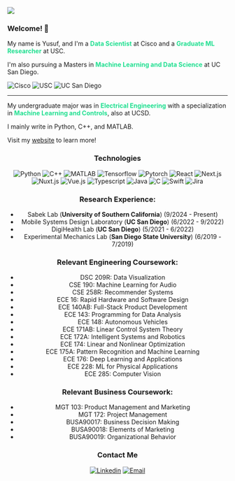 ![](https://komarev.com/ghpvc/?username=ymorsi7)

### Welcome! 👋


My name is Yusuf, and I'm a <span style = "color:#20df90">**Data Scientist**</span> at Cisco and a <span style = "color:#20df90">**Graduate ML Researcher**</span> at USC.

I'm also pursuing a Masters in <span style = "color:#20df90">**Machine Learning and Data Science**</span> at UC San Diego. 


![Cisco](https://img.shields.io/badge/cisco-049FD9?style=for-the-badge&logo=cisco&logoColor=white) ![USC](https://img.shields.io/badge/USC-990000?style=for-the-badge&logo=usc&logoColor=gold) ![UC San Diego](https://img.shields.io/badge/UC_San_Diego-182B49?style=for-the-badge)
<be><hr>
My undergraduate major was in <span style = "color:#20df90">**Electrical Engineering**</span> with a specialization in <span style = "color:#20df90">**Machine Learning and Controls**</span>, also at UCSD.

I mainly write in Python, C++, and MATLAB.

Visit my [website](https://ymorsi.com/) to learn more!


<center>

<!-- ![Github Stats](https://github-readme-stats.vercel.app/api?username=ymorsi7&show_icons=true&title_color=fff&icon_color=79ff97&text_color=9f9f9f&bg_color=151515) -->

<!-- 
[![GitHub Streak](https://github-readme-streak-stats.herokuapp.com?user=ymorsi7&theme=dark&mode=weekly)](https://git.io/streak-stats) -->

### Technologies

![Python](https://img.shields.io/badge/python-%230077b5.svg?style=for-the-badge&logo=python&logoColor=%23F7DF1E) ![C++](https://img.shields.io/badge/C++-%23df2c.svg?style=for-the-badge&logo=cpp&logoColor=%23F7DF1E) ![MATLAB](https://img.shields.io/badge/MATLAB-%23e34f2c.svg?style=for-the-badge&logo=matlab&logoColor=%23F7DF1E)   ![Tensorflow](https://img.shields.io/badge/tensorflow-%23323330.svg?style=for-the-badge&logo=tensorflow&logoColor=%2523F7DF1E) ![Pytorch](https://img.shields.io/badge/Pytorch-%23323330.svg?style=for-the-badge&logo=Pytorch&logoColor=%2523F7DF1E) ![React](https://img.shields.io/badge/react-%23323330.svg?style=for-the-badge&logo=react&logoColor=%2361DBFB) ![Next.js](https://img.shields.io/badge/next.js-%23323330.svg?style=for-the-badge&logo=next.js&logoColor=%2523F7DF1E)  ![Nuxt.js](https://img.shields.io/badge/Nuxt.js-%23323330.svg?style=for-the-badge&logo=nuxt.js&logoColor=%2523F7DF1E) ![Vue.js](https://img.shields.io/badge/Vue.js-%23323330.svg?style=for-the-badge&logo=Vue.js&logoColor=%2523F7DF1E) ![Typescript](https://img.shields.io/badge/Typescript-%23323330.svg?style=for-the-badge&logo=Typescript&logoColor=%2523F7DF1E) ![Java](https://img.shields.io/badge/Java-%23323330.svg?style=for-the-badge&logo=Java&logoColor=%2523F7DF1E) 
![C](https://img.shields.io/badge/C-%23323330.svg?style=for-the-badge&logo=C&logoColor=%2523F7DF1E) ![Swift](https://img.shields.io/badge/Swift-%23323330.svg?style=for-the-badge&logo=Swift&logoColor=%2523F7DF1E)  ![Jira](https://img.shields.io/badge/Jira-%23323330.svg?style=for-the-badge&logo=Jira&logoColor=%2523F7DF1E)

### Research Experience:

- Sabek Lab (**University of Southern California**) (9/2024 - Present)
- Mobile Systems Design Laboratory (**UC San Diego**) (6/2022 - 9/2022)
- DigiHealth Lab (**UC San Diego**) (5/2021 - 6/2022)
- Experimental Mechanics Lab (**San Diego State University**) (6/2019 - 7/2019)

### Relevant Engineering Coursework:

- DSC 209R: Data Visualization
- CSE 190: Machine Learning for Audio
- CSE 258R: Recommender Systems
- ECE 16: Rapid Hardware and Software Design
- ECE 140AB: Full-Stack Product Development
- ECE 143: Programming for Data Analysis
- ECE 148: Autonomous Vehicles
- ECE 171AB: Linear Control System Theory
- ECE 172A: Intelligent Systems and Robotics
- ECE 174: Linear and Nonlinear Optimization
- ECE 175A: Pattern Recognition and Machine Learning
- ECE 176: Deep Learning and Applications
- ECE 228: ML for Physical Applications
- ECE 285: Computer Vision

### Relevant Business Coursework:

- MGT 103: Product Management and Marketing
- MGT 172: Project Management
- BUSA90017: Business Decision Making
- BUSA90018: Elements of Marketing
- BUSA90019: Organizational Behavior





### Contact Me

[![Linkedin](https://img.shields.io/badge/-LinkedIn-%230077b5?style=for-the-badge&logo=Linkedin&logoColor=white)](https://www.linkedin.com/in/yusufmorsi/) [![Email](https://img.shields.io/badge/-Email-%230077b5?style=for-the-badge&logo=Gmail&logoColor=white)](mailto:ymorsi7@gmail.com)


</center>


